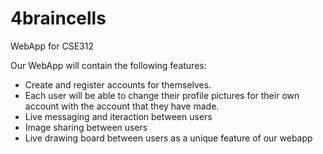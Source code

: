 # 4braincells
WebApp for CSE312

Our WebApp will contain the following features: 
  * Create and register accounts for themselves. 
  * Each user will be able to change their profile pictures for their own account with the account that they have made.
  * Live messaging and iteraction between users 
  * Image sharing between users
  * Live drawing board between users as a unique feature of our webapp

